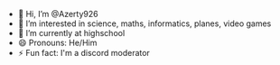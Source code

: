 - 👋 Hi, I’m @Azerty926
- 👀 I’m interested in science, maths, informatics, planes, video games
- 🌱 I’m currently at highschool
- 😄 Pronouns: He/Him
- ⚡ Fun fact: I'm a discord moderator

<!---
Azerty926/Azerty926 is a ✨ special ✨ repository because its `README.md` (this file) appears on your GitHub profile.
You can click the Preview link to take a look at your changes.
--->
